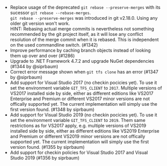 * Replace usage of the deprecated `git rebase --preserve-merges` with its sucessor `git rebase --rebase-merges`.  
  `git rebase --preserve-merges` was introduced in git v2.18.0. Using any older git version won't work.  
  HINT: Rebasing actual merge commits is nevertheless not something recommended by the git project itself,
  as it will lose any conflict resolution of the merge commit when it is rebased. 
  This is independent on the used commandline switch. (#1342)
* Improve performance by caching branch objects instead of looking them up over and over (#1286)
* Upgrade to .NET Framework 4.7.2 and upgrade NuGet dependencies (#1344 by @siprbaum)
* Correct error message shown when `git tfs clone` has an error (#1347 by @siprbaum)
* Add support for Visual Studio 2017 (no checkin pocicies yet). To use it set the
  environment variable `GIT_TFS_CLIENT` to `2017`. Multiple versions of VS2017 installed side by side,
  either as different editions like VS2017 Enterprise  and Premium or different VS2017 minor versions are
  not offically supported yet. The current implementation will simply use the first version found. (#1348 by siprbaum)
* Add support for Visual Studio 2019 (no checkin pocicies yet). To use it set the
  environment variable `GIT_TFS_CLIENT` to `2019`. Them same restrictions as for VS2017 apply, e.g.
  multiple versions of VS2019 installed side by side,  either as different editions like VS2019 Enterprise
  and Premium or different VS2019 minor versions are not offically supported yet. The current implementation
  will simply use the first version found. (#1355 by siprbaum)
* Add support for checkin policies for Visual Studio 2017 and Visual Studio 2019 (#1356 by siprbaum)

